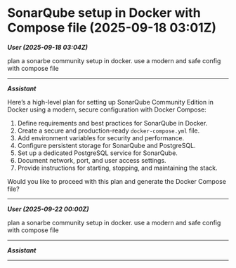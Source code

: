 <!-- Generated by SpecStory -->

# SonarQube setup in Docker with Compose file (2025-09-18 03:01Z)

_**User (2025-09-18 03:04Z)**_

plan a sonarbe community setup in docker. use a modern and safe config with compose file

---

_**Assistant**_

Here’s a high-level plan for setting up SonarQube Community Edition in Docker using a modern, secure configuration with Docker Compose:

1. Define requirements and best practices for SonarQube in Docker.
2. Create a secure and production-ready `docker-compose.yml` file.
3. Add environment variables for security and performance.
4. Configure persistent storage for SonarQube and PostgreSQL.
5. Set up a dedicated PostgreSQL service for SonarQube.
6. Document network, port, and user access settings.
7. Provide instructions for starting, stopping, and maintaining the stack.

Would you like to proceed with this plan and generate the Docker Compose file?

---

_**User (2025-09-22 00:00Z)**_

plan a sonarbe community setup in docker. use a modern and safe config with compose file

---

_**Assistant**_



---


